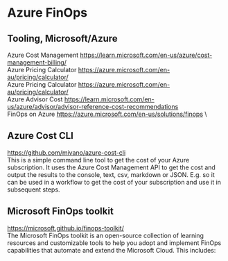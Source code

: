 # Azure FinOps

## Tooling, Microsoft/Azure
Azure Cost Management   https://learn.microsoft.com/en-us/azure/cost-management-billing/ \
Azure Pricing Calculator    https://azure.microsoft.com/en-au/pricing/calculator/ \
Azure Pricing Calculator    https://azure.microsoft.com/en-au/pricing/calculator/ \
Azure Advisor Cost  https://learn.microsoft.com/en-us/azure/advisor/advisor-reference-cost-recommendations \
FinOps on Azure https://azure.microsoft.com/en-us/solutions/finops \

## Azure Cost CLI
https://github.com/mivano/azure-cost-cli \
This is a simple command line tool to get the cost of your Azure subscription. It uses the Azure Cost Management API to get the cost and output the results to the console, text, csv, markdown or JSON. E.g. so it can be used in a workflow to get the cost of your subscription and use it in subsequent steps.

## Microsoft FinOps toolkit
https://microsoft.github.io/finops-toolkit/ \
The Microsoft FinOps toolkit is an open-source collection of learning resources and customizable tools to help you adopt and implement FinOps capabilities that automate and extend the Microsoft Cloud. This includes:
